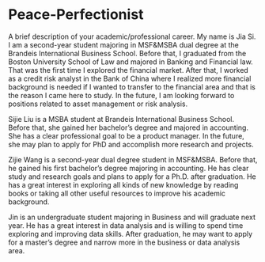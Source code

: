 # Peace-Perfectionist
A brief description of your academic/professional career.
My name is Jia Si. I am a second-year student majoring in MSF&MSBA dual degree at the Brandeis International Business School. Before that, I graduated from the Boston University School of Law and majored in Banking and Financial law. That was the first time I explored the financial market. After that, I worked as a credit risk analyst in the Bank of China where I realized more financial background is needed if I wanted to transfer to the financial area and that is the reason I came here to study. In the future, I am looking forward to positions related to asset management or risk analysis. 

Sijie Liu is a MSBA student at Brandeis International Business School. Before that, she gained her bachelor’s degree and majored in accounting. She has a clear professional goal to be a product manager. In the future, she may plan to apply for PhD and accomplish more research and projects. 

Zijie Wang is a second-year dual degree student in MSF&MSBA. Before that, he gained his first bachelor’s degree majoring in accounting. He has clear study and research goals and plans to apply for a Ph.D. after graduation. He has a great interest in exploring all kinds of new knowledge by reading books or taking all other useful resources to improve his academic background. 

Jin is an undergraduate student majoring in Business and will graduate next year. He has a great interest in data analysis and is willing to spend time exploring and improving data skills. After graduation, he may want to apply for a master’s degree and narrow more in the business or data analysis area. 
